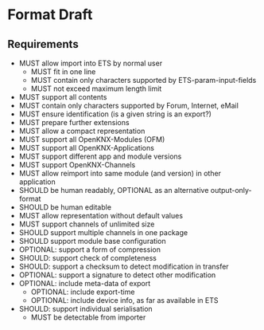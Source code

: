
# Format Draft

## Requirements
* MUST allow import into ETS by normal user
  * MUST fit in one line
  * MUST contain only characters supported by ETS-param-input-fields
  * MUST not exceed maximum length limit
* MUST support all contents
* MUST contain only characters supported by Forum, Internet, eMail
* MUST ensure identification (is a given string is an export?)
* MUST prepare further extensions
* MUST allow a compact representation
* MUST support all OpenKNX-Modules (OFM)
* MUST support all OpenKNX-Applications
* MUST support different app and module versions
* MUST support OpenKNX-Channels
* MUST allow reimport into same module (and version) in other application
* SHOULD be human readably, OPTIONAL as an alternative output-only-format
* SHOULD be human editable
* MUST allow representation without default values
* MUST support channels of unlimited size
* SHOULD support multiple channels in one package
* SHOULD support module base configuration
* OPTIONAL: support a form of compression
* SHOULD: support check of completeness
* SHOULD: support a checksum to detect modification in transfer
* OPTIONAL: support a signature to detect other modification
* OPTIONAL: include meta-data of export
  * OPTIONAL: include export-time
  * OPTIONAL: include device info, as far as available in ETS
* SHOULD: support individual serialisation
  * MUST be detectable from importer
